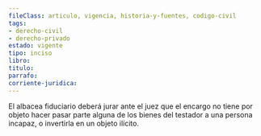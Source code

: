 ```yaml
---
fileClass: articulo, vigencia, historia-y-fuentes, codigo-civil
tags:
- derecho-civil
- derecho-privado
estado: vigente
tipo: inciso
libro:
titulo:
parrafo:
corriente-juridica:
---
```

El albacea fiduciario deberá jurar ante el juez que el encargo no tiene por objeto hacer pasar parte alguna de los bienes del testador a una persona incapaz, o invertirla en un objeto ilícito.